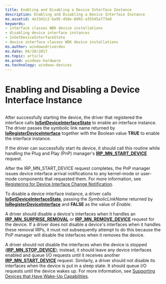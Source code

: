 ```yaml
---
title: Enabling and Disabling a Device Interface Instance
description: Enabling and Disabling a Device Interface Instance
ms.assetid: 4e3341c2-ba95-458e-8d92-a35545a773e0
keywords:
- interface classes WDK device installations
- disabling device interface instances
- IoSetDeviceInterfaceState
- device interface classes WDK device installations
ms.author: windowsdriverdev
ms.date: 04/20/2017
ms.topic: article
ms.prod: windows-hardware
ms.technology: windows-devices
---
```


# Enabling and Disabling a Device Interface Instance


## <a href="" id="ddk-enabling-and-disabling-a-device-interface-instance-dg"></a>


After successfully starting the device, the driver that registered the interface calls [**IoSetDeviceInterfaceState**](https://msdn.microsoft.com/library/windows/hardware/ff549700) to enable an interface instance. The driver passes the symbolic link name returned by [**IoRegisterDeviceInterface**](https://msdn.microsoft.com/library/windows/hardware/ff549506) together with the Boolean value **TRUE** to enable the interface instance.

If the driver can successfully start its device, it should call this routine while handling the Plug and Play (PnP) manager's [**IRP_MN_START_DEVICE**](https://msdn.microsoft.com/library/windows/hardware/ff551749) request.

After the IRP_MN_START_DEVICE request completes, the PnP manager issues device interface arrival notifications to any kernel-mode or user-mode components that requested them. For more information, see [Registering for Device Interface Change Notification](https://msdn.microsoft.com/library/windows/hardware/ff560884).

To disable a device interface instance, a driver calls [**IoSetDeviceInterfaceState**](https://msdn.microsoft.com/library/windows/hardware/ff549700), passing the *SymbolicLinkName* returned by [**IoRegisterDeviceInterface**](https://msdn.microsoft.com/library/windows/hardware/ff549506) and **FALSE** as the value of *Enable*.

A driver should disable a device's interfaces when it handles an [**IRP_MN_SURPRISE_REMOVAL**](https://msdn.microsoft.com/library/windows/hardware/ff551760) or [**IRP_MN_REMOVE_DEVICE**](https://msdn.microsoft.com/library/windows/hardware/ff551738) request for the device. If a driver does not disable a device's interfaces when it handles these removal IRPs, it must not subsequently attempt to do this because the PnP manager will disable the interfaces when it removes the device.

A driver should not disable the interfaces when the device is stopped ([**IRP_MN_STOP_DEVICE**](https://msdn.microsoft.com/library/windows/hardware/ff551755)); instead, it should leave any device interfaces enabled and queue I/O requests until it receives another [**IRP_MN_START_DEVICE**](https://msdn.microsoft.com/library/windows/hardware/ff551749) request. Similarly, a driver should not disable its interfaces when the device is put in a sleep state. It should queue I/O requests until the device wakes up. For more information, see [Supporting Devices that Have Wake-Up Capabilities](https://msdn.microsoft.com/library/windows/hardware/ff563907).

 

 





